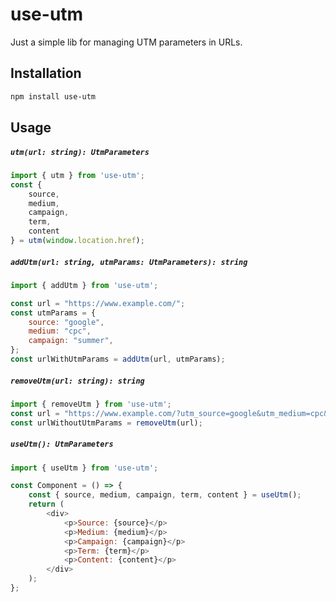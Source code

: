 # use-utm

Just a simple lib for managing UTM parameters in URLs.

## Installation

```bash
npm install use-utm
```
## Usage

##### `utm(url: string): UtmParameters`

```javascript
import { utm } from 'use-utm';
const {
    source,
    medium,
    campaign,
    term,
    content 
} = utm(window.location.href);
```

##### `addUtm(url: string, utmParams: UtmParameters): string`

```javascript
import { addUtm } from 'use-utm';

const url = "https://www.example.com/";
const utmParams = {
    source: "google",
    medium: "cpc",
    campaign: "summer",
};
const urlWithUtmParams = addUtm(url, utmParams);
```

##### `removeUtm(url: string): string`

```javascript
import { removeUtm } from 'use-utm';
const url = "https://www.example.com/?utm_source=google&utm_medium=cpc&utm_campaign=summer";
const urlWithoutUtmParams = removeUtm(url);
```

##### `useUtm(): UtmParameters`

```javascript
import { useUtm } from 'use-utm';

const Component = () => {
    const { source, medium, campaign, term, content } = useUtm();
    return (
        <div>
            <p>Source: {source}</p>
            <p>Medium: {medium}</p>
            <p>Campaign: {campaign}</p>
            <p>Term: {term}</p>
            <p>Content: {content}</p>
        </div>
    );
};
```    
